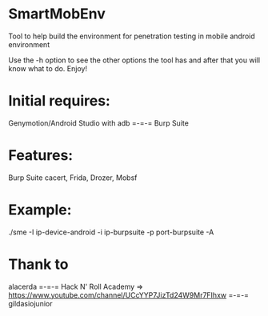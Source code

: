 # SmartMobEnv
Tool to help build the environment for penetration testing in mobile android environment

Use the -h option to see the other options the tool has and after that you will know what to do. Enjoy!

# Initial requires:
Genymotion/Android Studio with adb =-=-= Burp Suite

# Features:
Burp Suite cacert, Frida, Drozer, Mobsf

# Example:
./sme -I ip-device-android -i ip-burpsuite -p port-burpsuite -A

# Thank to
alacerda =-=-= Hack N' Roll Academy => https://www.youtube.com/channel/UCcYYP7JizTd24W9Mr7FIhxw =-=-= gildasiojunior
